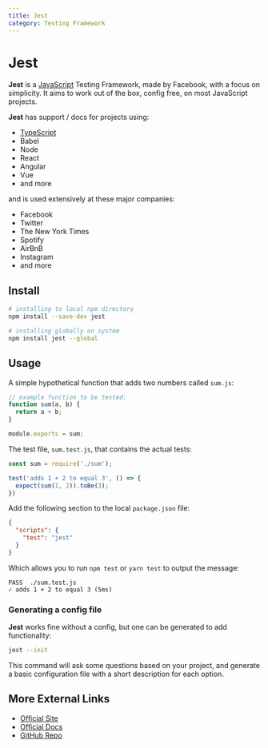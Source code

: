 ```yaml
---
title: Jest
category: Testing Framework
---
```


# Jest
**Jest** is a [JavaScript](/on/javascript) Testing Framework, made by Facebook,
with a focus on simplicity. It aims to work out of the box, config free, on most 
JavaScript projects.

**Jest** has support / docs for projects using:
  - [TypeScript](/on/typescript)
  - Babel
  - Node
  - React
  - Angular
  - Vue
  - and more

and is used extensively at these major companies:
  - Facebook
  - Twitter
  - The New York Times
  - Spotify
  - AirBnB
  - Instagram
  - and more

## Install
```bash
# installing to local npm directory
npm install --save-dev jest 

# installing globally on system
npm install jest --global
```

## Usage
A simple hypothetical function that adds two numbers called `sum.js`:
```javascript
// example function to be tested:
function sum(a, b) {
  return a + b;
}

module.exports = sum;
```
The test file, `sum.test.js`, that contains the actual tests:
```javascript
const sum = require('./sum');

test('adds 1 + 2 to equal 3', () => {
  expect(sum(1, 2)).toBe(3);
})
```
Add the following section to the local `package.json` file:
```json
{
  "scripts": {
    "test": "jest"
  }
}
```
Which allows you to run `npm test` or `yarn test` to output the message:
```
PASS  ./sum.test.js
✓ adds 1 + 2 to equal 3 (5ms)
```

### Generating a config file
**Jest** works fine without a config, but one can be generated to add 
functionality:
```bash
jest --init
```
This command will ask some questions based on your project, and generate a basic
configuration file with a short description for each option.

## More External Links
- [Official Site](https://jestjs.io/)
- [Official Docs](https://jestjs.io/docs/getting-started)
- [GitHub Repo](https://github.com/facebook/jest)

